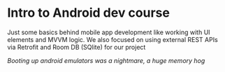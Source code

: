# Intro to Android dev course

Just some basics behind mobile app development like working with UI elements and MVVM logic. We also focused on using external REST APIs via Retrofit and Room DB (SQlite) for our project

*Booting up android emulators was a nightmare, a huge memory hog*
